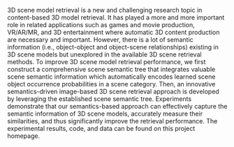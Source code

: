 3D scene model retrieval is a new and challenging research topic in content-based 3D model retrieval. It has played a more and more important role in related applications such as games and movie production, VR/AR/MR, and 3D entertainment where automatic 3D content production are necessary and important. However, there is a lot of semantic information (i.e., object-object and object-scene relationships) existing in 3D scene models but unexplored in the available 3D scene retrieval methods. To improve 3D scene model retrieval performance, we first construct a comprehensive scene semantic tree that integrates valuable scene semantic information which automatically encodes learned scene object occurrence probabilities in a scene category. Then, an innovative semantics-driven image-based 3D scene retrieval approach is developed by leveraging the established scene semantic tree. Experiments demonstrate that our semantics-based approach can effectively capture the semantic information of 3D scene models, accurately measure their similarities, and thus significantly improve the retrieval performance. The experimental results, code, and data can be found on this project homepage.
 
